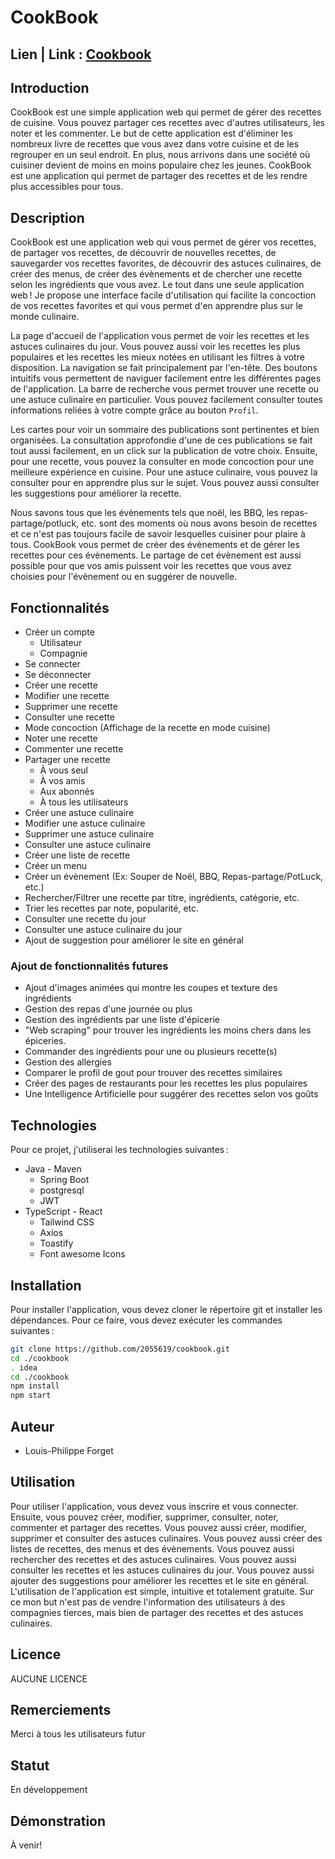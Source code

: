 # CookBook

## Lien | Link : [Cookbook](https://cookbook.quixotic.date/)

## Introduction
CookBook est une simple application web qui permet de gérer des recettes de cuisine. Vous pouvez partager ces recettes avec d'autres utilisateurs, les noter et les commenter. Le but de cette application est d'éliminer les nombreux livre de recettes que vous avez dans votre cuisine et de les regrouper en un seul endroit. En plus, nous arrivons dans une société où cuisiner devient de moins en moins populaire chez les jeunes. CookBook est une application qui permet de partager des recettes et de les rendre plus accessibles pour tous. 

## Description
CookBook est une application web qui vous permet de gérer vos recettes, de partager vos recettes, de découvrir de nouvelles recettes, de sauvegarder vos recettes favorites, de découvrir des astuces culinaires, de créer des menus, de créer des évènements et de chercher une recette selon les ingrédients que vous avez. Le tout dans une seule application web ! Je propose une interface facile d'utilisation qui facilite la concoction de vos recettes favorites et qui vous permet d'en apprendre plus sur le monde culinaire.

La page d'accueil de l'application vous permet de voir les recettes et les astuces culinaires du jour. Vous pouvez aussi voir les recettes les plus populaires et les recettes les mieux notées en utilisant les filtres à votre disposition. La navigation se fait principalement par l'en-tête. Des boutons intuitifs vous permettent de naviguer facilement entre les différentes pages de l'application. La barre de recherche vous permet trouver une recette ou une astuce culinaire en particulier. Vous pouvez facilement consulter toutes informations reliées à votre compte grâce au bouton `Profil`. 

Les cartes pour voir un sommaire des publications sont pertinentes et bien organisées. La consultation approfondie d'une de ces publications se fait tout aussi facilement, en un click sur la publication de votre choix. Ensuite, pour une recette, vous pouvez la consulter en mode concoction pour une meilleure expérience en cuisine. Pour une astuce culinaire, vous pouvez la consulter pour en apprendre plus sur le sujet. Vous pouvez aussi consulter les suggestions pour améliorer la recette.

Nous savons tous que les évènements tels que noël, les BBQ, les repas-partage/potluck, etc. sont des moments où nous avons besoin de recettes et ce n'est pas toujours facile de savoir lesquelles cuisiner pour plaire à tous. CookBook vous permet de créer des évènements et de gérer les recettes pour ces évènements. Le partage de cet évènement est aussi possible pour que vos amis puissent voir les recettes que vous avez choisies pour l'évènement ou en suggérer de nouvelle.

## Fonctionnalités
- Créer un compte
  - Utilisateur
  - Compagnie
- Se connecter
- Se déconnecter
- Créer une recette
- Modifier une recette
- Supprimer une recette
- Consulter une recette
- Mode concoction (Affichage de la recette en mode cuisine)
- Noter une recette
- Commenter une recette
- Partager une recette
  - À vous seul
  - À vos amis
  - Aux abonnés
  - À tous les utilisateurs
- Créer une astuce culinaire
- Modifier une astuce culinaire
- Supprimer une astuce culinaire
- Consulter une astuce culinaire
- Créer une liste de recette
- Créer un menu
- Créer un évènement (Ex: Souper de Noël, BBQ, Repas-partage/PotLuck, etc.)
- Rechercher/Filtrer une recette par titre, ingrédients, catégorie, etc.
- Trier les recettes par note, popularité, etc.
- Consulter une recette du jour
- Consulter une astuce culinaire du jour
- Ajout de suggestion pour améliorer le site en général

### Ajout de fonctionnalités futures
- Ajout d'images animées qui montre les coupes et texture des ingrédients
- Gestion des repas d'une journée ou plus
- Gestion des ingrédients par une liste d'épicerie
- "Web scraping" pour trouver les ingrédients les moins chers dans les épiceries.
- Commander des ingrédients pour une ou plusieurs recette(s)
- Gestion des allergies
- Comparer le profil de gout pour trouver des recettes similaires
- Créer des pages de restaurants pour les recettes les plus populaires
- Une Intelligence Artificielle pour suggérer des recettes selon vos goûts

## Technologies
Pour ce projet, j'utiliserai les technologies suivantes :
- Java - Maven
  - Spring Boot
  - postgresql
  - JWT
- TypeScript - React
  - Tailwind CSS
  - Axios
  - Toastify
  - Font awesome Icons

## Installation
Pour installer l'application, vous devez cloner le répertoire git et installer les dépendances. Pour ce faire, vous devez exécuter les commandes suivantes :
```bash
git clone https://github.com/2055619/cookbook.git
cd ./cookbook
. idea
cd ./cookbook
npm install
npm start
```
## Auteur
- Louis-Philippe Forget

## Utilisation
Pour utiliser l'application, vous devez vous inscrire et vous connecter. Ensuite, vous pouvez créer, modifier, supprimer, consulter, noter, commenter et partager des recettes. Vous pouvez aussi créer, modifier, supprimer et consulter des astuces culinaires. Vous pouvez aussi créer des listes de recettes, des menus et des évènements. Vous pouvez aussi rechercher des recettes et des astuces culinaires. Vous pouvez aussi consulter les recettes et les astuces culinaires du jour. Vous pouvez aussi ajouter des suggestions pour améliorer les recettes et le site en général. L'utilisation de l'application est simple, intuitive et totalement gratuite. Sur ce mon but n'est pas de vendre l'information des utilisateurs à des compagnies tierces, mais bien de partager des recettes et des astuces culinaires.

## Licence
AUCUNE LICENCE

## Remerciements
Merci à tous les utilisateurs futur

## Statut
En développement

## Démonstration
À venir!
